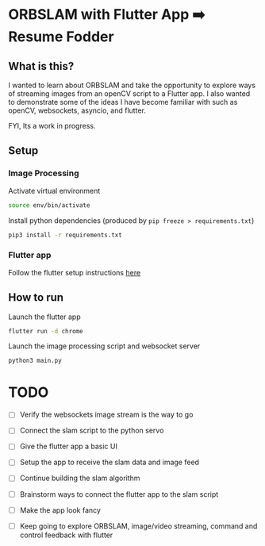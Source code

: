 # ORBSLAM with Flutter App ➡️ Resume Fodder

## What is this?

I wanted to learn about ORBSLAM and take the opportunity to explore ways of streaming images from an openCV script to a Flutter app. 
I also wanted to demonstrate some of the ideas I have become familiar with such as openCV, websockets, asyncio, and flutter.  

FYI, Its a work in progress. 

## Setup 

### Image Processing 

Activate virtual environment

```bash
source env/bin/activate
```

Install python dependencies (produced by `pip freeze > requirements.txt`)
    
```bash
pip3 install -r requirements.txt
```

### Flutter app 

Follow the flutter setup instructions [here](https://docs.flutter.dev/get-started/install)


## How to run

Launch the flutter app

```bash
flutter run -d chrome
```

Launch the image processing script and websocket server

```bash
python3 main.py
```

# TODO 
- [ ] Verify the websockets image stream is the way to go
- [ ] Connect the slam script to the python servo 
- [ ] Give the flutter app a basic UI
- [ ] Setup the app to receive the slam data and image feed
- [ ] Continue building the slam algorithm 
- [ ] Brainstorm ways to connect the flutter app to the slam script 
- [ ] Make the app look fancy 
- [ ] Keep going to explore ORBSLAM, image/video streaming, command and control feedback with flutter



